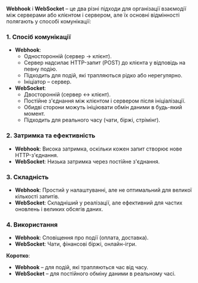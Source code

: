 **Webhook** і **WebSocket** – це два різні підходи для організації взаємодії між серверами або клієнтом і сервером, але їх основні відмінності полягають у способі комунікації:

### 1. **Спосіб комунікації**

- **Webhook**:
    - Односторонній (сервер -> клієнт).
    - Сервер надсилає HTTP-запит (POST) до клієнта у відповідь на певну подію.
    - Підходить для подій, які трапляються рідко або нерегулярно.
    - Ініціатор – сервер.
- **WebSocket**:
    - Двосторонній (сервер <-> клієнт).
    - Постійне з'єднання між клієнтом і сервером після ініціалізації.
    - Обидві сторони можуть ініціювати обмін даними в будь-який момент.
    - Підходить для реального часу (чати, біржі, стрімінг).

### 2. **Затримка та ефективність**

- **Webhook**: Висока затримка, оскільки кожен запит створює нове HTTP-з'єднання.
- **WebSocket**: Низька затримка через постійне з'єднання.

### 3. **Складність**

- **Webhook**: Простий у налаштуванні, але не оптимальний для великої кількості запитів.
- **WebSocket**: Складніший у реалізації, але ефективний для частих оновлень і великих обсягів даних.

### 4. **Використання**

- **Webhook**: Сповіщення про події (оплата, доставка).
- **WebSocket**: Чати, фінансові біржі, онлайн-ігри.

**Коротко**:

- **Webhook** – для подій, які трапляються час від часу.
- **WebSocket** – для постійного обміну даними в реальному часі.